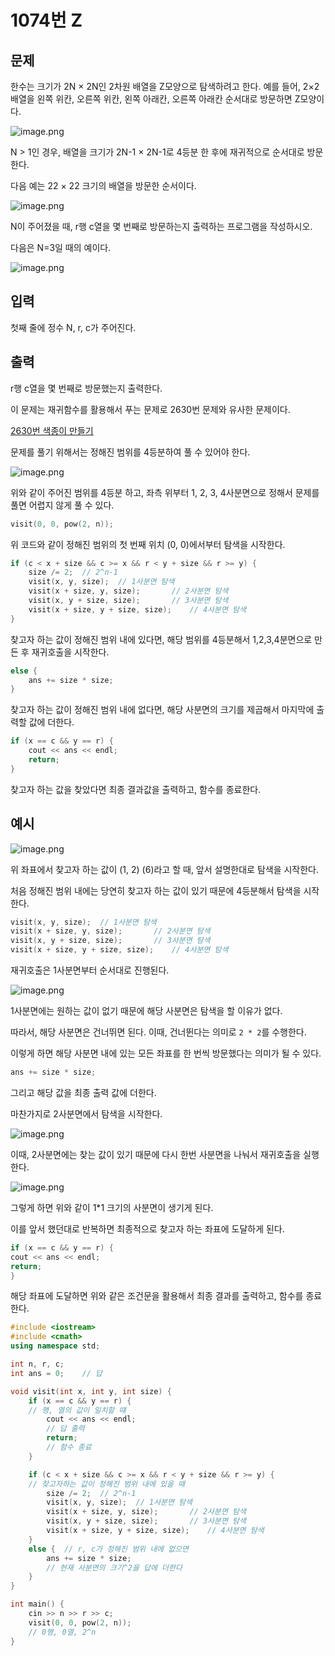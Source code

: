 # 1074번 Z

<aside>

## 문제

한수는 크기가 2N × 2N인 2차원 배열을 Z모양으로 탐색하려고 한다. 예를 들어, 2×2배열을 왼쪽 위칸, 오른쪽 위칸, 왼쪽 아래칸, 오른쪽 아래칸 순서대로 방문하면 Z모양이다.

![image.png](image.png)

N > 1인 경우, 배열을 크기가 2N-1 × 2N-1로 4등분 한 후에 재귀적으로 순서대로 방문한다.

다음 예는 22 × 22 크기의 배열을 방문한 순서이다.

![image.png](image%201.png)

N이 주어졌을 때, r행 c열을 몇 번째로 방문하는지 출력하는 프로그램을 작성하시오.

다음은 N=3일 때의 예이다.

![image.png](image%202.png)

</aside>

<aside>

## 입력

첫째 줄에 정수 N, r, c가 주어진다.

</aside>

<aside>

## 출력

r행 c열을 몇 번째로 방문했는지 출력한다.

</aside>

이 문제는 재귀함수를 활용해서 푸는 문제로 2630번 문제와 유사한 문제이다.

[2630번 색종이 만들기](https://www.notion.so/2630-261e73cfe03f80728188f4a59a464e1e?pvs=21)

문제를 풀기 위해서는 정해진 범위를 4등분하여 풀 수 있어야 한다.

![image.png](image%203.png)

위와 같이 주어진 범위를 4등분 하고, 좌측 위부터 1, 2, 3, 4사분면으로 정해서 문제를 풀면 어렵지 않게 풀 수 있다.  

```cpp
visit(0, 0, pow(2, n));
```

위 코드와 같이 정해진 범위의 첫 번째 위치 (0, 0)에서부터 탐색을 시작한다.

```cpp
if (c < x + size && c >= x && r < y + size && r >= y) {
	size /= 2;	// 2^n-1
	visit(x, y, size);	// 1사분면 탐색
	visit(x + size, y, size);		// 2사분면 탐색
	visit(x, y + size, size);		// 3사분면 탐색
	visit(x + size, y + size, size);	// 4사분면 탐색
}
```

찾고자 하는 값이 정해진 범위 내에 있다면, 해당 범위를 4등분해서 1,2,3,4분면으로 만든 후 재귀호출을 시작한다.

```cpp
else {
	ans += size * size;
}
```

찾고자 하는 값이 정해진 범위 내에 없다면, 해당 사분면의 크기를 제곱해서 마지막에 출력할 값에 더한다.

```cpp
if (x == c && y == r) {
	cout << ans << endl;
	return;
}
```

찾고자 하는 값을 찾았다면 최종 결과값을 출력하고, 함수를 종료한다.

<aside>

## 예시

![image.png](image%204.png)

위 좌표에서 찾고자 하는 값이 (1, 2) (6)라고 할 때, 앞서 설명한대로 탐색을 시작한다.

처음 정해진 범위 내에는 당연히 찾고자 하는 값이 있기 때문에 4등분해서 탐색을 시작한다.

```cpp
visit(x, y, size);	// 1사분면 탐색
visit(x + size, y, size);		// 2사분면 탐색
visit(x, y + size, size);		// 3사분면 탐색
visit(x + size, y + size, size);	// 4사분면 탐색
```

재귀호출은 1사분면부터 순서대로 진행된다.

![image.png](image%205.png)

1사분면에는 원하는 값이 없기 때문에 해당 사분면은 탐색을 할 이유가 없다.

따라서, 해당 사분면은 건너뛰면 된다. 이때, 건너뛴다는 의미로 `2 * 2`를 수행한다.

이렇게 하면 해당 사분면 내에 있는 모든 좌표를 한 번씩 방문했다는 의미가 될 수 있다.

```cpp
ans += size * size;
```

그리고 해당 값을 최종 출력 값에 더한다.

마찬가지로 2사분면에서 탐색을 시작한다.

![image.png](image%206.png)

이때, 2사분면에는 찾는 값이 있기 때문에 다시 한번 사분면을 나눠서 재귀호출을 실행한다.

![image.png](image%207.png)

그렇게 하면 위와 같이 1*1 크기의 사분면이 생기게 된다.

이를 앞서 했던대로 반복하면 최종적으로 찾고자 하는 좌표에 도달하게 된다.

```cpp
if (x == c && y == r) {
cout << ans << endl;
return;
}
```

해당 좌표에 도달하면 위와 같은 조건문을 활용해서 최종 결과를 출력하고, 함수를 종료한다.

</aside>

```cpp
#include <iostream>
#include <cmath>
using namespace std;

int n, r, c;
int ans = 0;	// 답

void visit(int x, int y, int size) {
	if (x == c && y == r) {
	// 행, 열의 값이 일치할 떄
		cout << ans << endl;
		// 답 출력
		return;
		// 함수 종료
	}

	if (c < x + size && c >= x && r < y + size && r >= y) {
	// 찾고자하는 값이 정해진 범위 내에 있을 때
		size /= 2;	// 2^n-1
		visit(x, y, size);	// 1사분면 탐색
		visit(x + size, y, size);		// 2사분면 탐색
		visit(x, y + size, size);		// 3사분면 탐색
		visit(x + size, y + size, size);	// 4사분면 탐색
	}
	else {	// r, c가 정해진 범위 내에 없으면 
		ans += size * size;
		// 현재 사분면의 크기^2을 답에 더한다
	}
}

int main() {
	cin >> n >> r >> c;
	visit(0, 0, pow(2, n));
	// 0행, 0열, 2^n
}
```